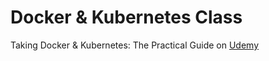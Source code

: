 # Docker & Kubernetes Class

Taking Docker & Kubernetes: The Practical Guide
on [Udemy](https://www.udemy.com/course/docker-kubernetes-the-practical-guide/)